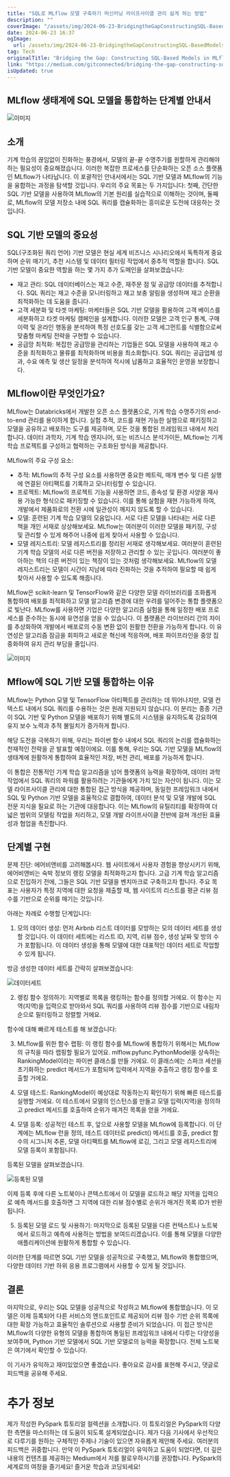 ```yaml
---
title: "SQL로 MLflow 모델 구축하기 머신러닝 라이프사이클 관리 쉽게 하는 방법"
description: ""
coverImage: "/assets/img/2024-06-23-BridgingtheGapConstructingSQL-BasedModelsinMLflowforStreamlinedMLLifecycleManagement_0.png"
date: 2024-06-23 16:37
ogImage:
  url: /assets/img/2024-06-23-BridgingtheGapConstructingSQL-BasedModelsinMLflowforStreamlinedMLLifecycleManagement_0.png
tag: Tech
originalTitle: "Bridging the Gap: Constructing SQL-Based Models in MLflow for Streamlined ML Lifecycle Management"
link: "https://medium.com/gitconnected/bridging-the-gap-constructing-sql-based-models-in-mlflow-for-streamlined-ml-lifecycle-management-f7c4b9e4e667"
isUpdated: true
---
```


## MLflow 생태계에 SQL 모델을 통합하는 단계별 안내서

![이미지](/assets/img/2024-06-23-BridgingtheGapConstructingSQL-BasedModelsinMLflowforStreamlinedMLLifecycleManagement_0.png)

## 소개

기계 학습의 끊임없이 진화하는 풍경에서, 모델의 끝-끝 수명주기를 원할하게 관리해야 하는 필요성이 중요해졌습니다. 이러한 복잡한 프로세스를 단순화하는 오픈 소스 플랫폼인 MLflow가 나타납니다. 이 포괄적인 안내서에서는 SQL 기반 모델과 MLflow의 기능을 융합하는 과정을 탐색할 것입니다. 우리의 주요 목표는 두 가지입니다: 첫째, 간단한 SQL 기반 모델을 사용하여 MLflow의 기본 원리를 실습적으로 이해하는 것이며, 둘째로, MLflow의 모델 저장소 내에 SQL 쿼리를 캡슐화하는 흥미로운 도전에 대응하는 것입니다.

<div class="content-ad"></div>

## SQL 기반 모델의 중요성

SQL(구조화된 쿼리 언어) 기반 모델은 현실 세계 비즈니스 시나리오에서 독특하게 중요하며 순위 매기기, 추천 시스템 및 데이터 필터링 작업에서 중추적 역할을 합니다. SQL 기반 모델이 중요한 역할을 하는 몇 가지 추가 도메인을 살펴보겠습니다:

- 재고 관리: SQL 데이터베이스는 재고 수준, 재주문 점 및 공급망 데이터를 추적합니다. SQL 쿼리는 재고 수준을 모니터링하고 재고 보충 알림을 생성하며 재고 순환을 최적화하는 데 도움을 줍니다.
- 고객 세분화 및 타겟 마케팅: 마케터들은 SQL 기반 모델을 활용하여 고객 베이스를 세분화하고 타겟 마케팅 캠페인을 설계합니다. 이러한 모델은 고객 인구 통계, 구매 이력 및 온라인 행동을 분석하여 특정 선호도를 갖는 고객 세그먼트를 식별함으로써 맞춤형 마케팅 전략을 구현할 수 있습니다.
- 공급망 최적화: 복잡한 공급망을 관리하는 기업들은 SQL 모델을 사용하여 재고 수준을 최적화하고 물류를 최적화하며 비용을 최소화합니다. SQL 쿼리는 공급업체 성과, 수요 예측 및 생산 일정을 분석하여 적시에 납품하고 효율적인 운영을 보장합니다.

<div class="content-ad"></div>

## MLflow이란 무엇인가요?

MLflow는 Databricks에서 개발한 오픈 소스 플랫폼으로, 기계 학습 수명주기의 end-to-end 관리를 용이하게 합니다. 실험 추적, 코드를 재현 가능한 실행으로 패키징하고 모델을 공유하고 배포하는 도구를 제공하며, 모든 것을 통합된 프레임워크 내에서 처리합니다. 데이터 과학자, 기계 학습 엔지니어, 또는 비즈니스 분석가이든, MLflow는 기계 학습 프로젝트를 구성하고 협력하는 구조화된 방식을 제공합니다.

MLflow의 주요 구성 요소:

- 추적: MLflow의 추적 구성 요소를 사용하면 중요한 메트릭, 매개 변수 및 다른 실행에 연결된 아티팩트를 기록하고 모니터링할 수 있습니다.
- 프로젝트: MLflow의 프로젝트 기능을 사용하면 코드, 종속성 및 환경 사양을 재사용 가능한 형식으로 패키징할 수 있습니다. 이를 통해 실험을 재현 가능하게 하여, 개발에서 제품화로의 전환 시에 일관성이 깨지지 않도록 할 수 있습니다.
- 모델: 훈련된 기계 학습 모델의 모음입니다. 서로 다른 모델을 나타내는 서로 다른 책을 개인 서재로 상상해보세요. MLflow는 여러분이 이러한 모델을 패키징, 구성 및 관리할 수 있게 해주어 나중에 쉽게 찾아서 사용할 수 있습니다.
- 모델 레지스트리: 모델 레지스트리를 정리된 서재로 생각해보세요. 여러분이 훈련된 기계 학습 모델의 서로 다른 버전을 저장하고 관리할 수 있는 곳입니다. 여러분이 좋아하는 책의 다른 버전이 있는 책장이 있는 것처럼 생각해보세요. MLflow의 모델 레지스트리는 모델이 시간이 지남에 따라 진화하는 것을 추적하여 필요할 때 쉽게 찾아서 사용할 수 있도록 해줍니다.

<div class="content-ad"></div>

MLflow은 scikit-learn 및 TensorFlow와 같은 다양한 모델 라이브러리를 조화롭게 통합하여 배포를 최적화하고 모델 알고리즘 변경에 대한 우려를 덜어주는 통합 플랫폼으로 빛난다. MLflow를 사용하면 기업은 다양한 알고리즘 실험을 통해 일정한 배포 프로세스를 준수하는 동시에 유연성을 얻을 수 있습니다. 이 플랫폼은 라이브러리 간의 차이를 추상화하여 개발에서 배포로의 수동 변환 없이 원활한 전환을 가능하게 합니다. 이 유연성은 알고리즘 잠금을 회피하고 새로운 혁신에 적응하며, 배포 파이프라인을 중앙 집중화하여 유지 관리 부담을 줄입니다.

![이미지](/assets/img/2024-06-23-BridgingtheGapConstructingSQL-BasedModelsinMLflowforStreamlinedMLLifecycleManagement_1.png)

## Mflow에 SQL 기반 모델 통합하는 이유

MLflow는 Python 모델 및 TensorFlow 아티팩트를 관리하는 데 뛰어나지만, 모델 컨텍스트 내에서 SQL 쿼리를 수용하는 것은 원래 지원되지 않습니다. 이 분리는 종종 기관이 SQL 기반 및 Python 모델을 배포하기 위해 별도의 시스템을 유지하도록 강요하여 유지 보수 노력과 추적 불일치가 증가하게 합니다.

<div class="content-ad"></div>

해당 도전을 극복하기 위해, 우리는 파이썬 함수 내에서 SQL 쿼리의 논리를 캡슐화하는 천재적인 전략을 곧 발표할 예정이에요. 이를 통해, 우리는 SQL 기반 모델을 MLflow의 생태계에 원활하게 통합하여 효율적인 저장, 버전 관리, 배포를 가능하게 합니다.

이 통합은 전통적인 기계 학습 알고리즘을 넘어 플랫폼의 능력을 확장하여, 데이터 과학 작업에서 SQL 쿼리의 파워를 활용하려는 기관들에게 가치 있는 자산이 됩니다. 이는 모델 라이프사이클 관리에 대한 통합된 접근 방식을 제공하며, 동일한 프레임워크 내에서 SQL 및 Python 기반 모델을 효율적으로 결합하여, 데이터 분석 및 모델 개발에 SQL 전문 지식을 필요로 하는 기관에 대응합니다. 이는 MLflow의 유틸리티를 확장하여 더 넓은 범위의 모델링 작업을 처리하고, 모델 개발 라이프사이클 전반에 걸쳐 개선된 효율성과 협업을 촉진합니다.

## 단계별 구현

문제 진단: 에어비앤비를 고려해봅시다. 웹 사이트에서 사용자 경험을 향상시키기 위해, 에어비앤비는 숙박 정보의 랭킹 모델을 최적화하고자 합니다. 고급 기계 학습 알고리즘으로 진입하기 전에, 그들은 SQL 기반 모델을 벤치마크로 구축하고자 합니다. 주요 목표는 사용자가 특정 지역에 대한 요청을 제출할 때, 웹 사이트의 리스트를 평균 리뷰 점수를 기반으로 순위를 매기는 것입니다.

<div class="content-ad"></div>

아래는 차례로 수행할 단계입니다:

1. 모의 데이터 생성: 먼저 Airbnb 리스트 데이터를 모방하는 모의 데이터 세트를 생성할 것입니다. 이 데이터 세트에는 리스트 ID, 지역, 리뷰 점수, 생성 날짜 및 방의 수가 포함됩니다. 이 데이터 생성을 통해 모델에 대한 대표적인 데이터 세트로 작업할 수 있게 됩니다.

방금 생성한 데이터 세트를 간략히 살펴보겠습니다:

![데이터세트](/assets/img/2024-06-23-BridgingtheGapConstructingSQL-BasedModelsinMLflowforStreamlinedMLLifecycleManagement_2.png)

<div class="content-ad"></div>

2. 랭킹 함수 정의하기: 지역별로 목록을 랭킹하는 함수를 정의할 거에요. 이 함수는 지역(지역)을 입력으로 받아와서 SQL 쿼리를 사용하여 리뷰 점수를 기반으로 내림차순으로 필터링하고 정렬할 거에요.

함수에 대해 빠르게 테스트를 해 보겠습니다:

3. MLflow를 위한 함수 랩핑: 이 랭킹 함수를 MLflow에 통합하기 위해서는 MLflow의 규칙을 따라 랩핑할 필요가 있어요. mlflow.pyfunc.PythonModel을 상속하는 RankingModel이라는 파이썬 클래스를 만들 거에요. 이 클래스에는 스파크 세션을 초기화하는 predict 메서드가 포함되며 입력에서 지역을 추출하고 랭킹 함수를 호출할 거에요.

4. 모델 테스트: RankingModel이 예상대로 작동하는지 확인하기 위해 빠른 테스트를 실행할 거에요. 이 테스트에서 모델의 인스턴스를 만들고 모델 입력(지역)을 정의하고 predict 메서드를 호출하여 순위가 매겨진 목록을 얻을 거에요.

<div class="content-ad"></div>

4. 모델 등록: 성공적인 테스트 후, 앞으로 사용할 모델을 MLflow에 등록합니다. 이 단계에는 MLflow 런을 정의, 테스트 데이터로 predict() 메서드를 호출, predict 함수의 시그니처 추론, 모델 아티팩트를 MLflow에 로깅, 그리고 모델 레지스트리에 모델 등록이 포함됩니다.

등록된 모델을 살펴보겠습니다.

![등록된 모델](/assets/img/2024-06-23-BridgingtheGapConstructingSQL-BasedModelsinMLflowforStreamlinedMLLifecycleManagement_3.png)

이제 등록 후에 다른 노트북이나 콘텍스트에서 이 모델을 로드하고 해당 지역을 입력으로 예측 메서드를 호출하면 그 지역에 대한 리뷰 점수별로 순위가 매겨진 목록 ID가 반환됩니다.

<div class="content-ad"></div>

5. 등록된 모델 로드 및 사용하기: 마지막으로 등록된 모델을 다른 컨텍스트나 노트북에서 로드하고 예측에 사용하는 방법을 보여드리겠습니다. 이를 통해 모델을 다양한 애플리케이션에 원활하게 통합할 수 있습니다.

이러한 단계를 따르면 SQL 기반 모델을 성공적으로 구축했고, MLflow와 통합했으며, 다양한 데이터 기반 하위 응용 프로그램에서 사용할 수 있게 될 것입니다.

## 결론

마지막으로, 우리는 SQL 모델을 성공적으로 작성하고 MLflow에 통합했습니다. 이 모델은 이제 등록되어 다른 서비스의 엔드포인트로 제공되어 리뷰 점수 기반 순위 목록에 대한 확장 가능하고 효율적인 솔루션으로 사용할 준비가 되었습니다. 이 접근 방식은 MLflow의 다양한 유형의 모델을 통합하여 통일된 프레임워크 내에서 다루는 다양성을 보여주며, Python 기반 모델에서 SQL 기반 모델로의 능력을 확장합니다. 전체 노트북은 여기에서 확인할 수 있습니다.

<div class="content-ad"></div>

이 기사가 유익하고 재미있었으면 좋겠습니다. 좋아요로 감사를 표현해 주시고, 댓글로 피드백을 공유해 주세요.

# 추가 정보

제가 작성한 PySpark 튜토리얼 컬렉션을 소개합니다. 이 튜토리얼은 PySpark의 다양한 측면을 마스터하는 데 도움이 되도록 설계되었습니다. 제가 다음 기사에서 우선적으로 다루기를 원하는 구체적인 주제나 기술이 있으면 자유롭게 제안해 주세요. 여러분의 피드백은 귀중합니다. 만약 이 PySpark 튜토리얼이 유익하고 도움이 되었다면, 더 깊은 내용의 컨텐츠를 제공하는 Medium에서 저를 팔로우하시기를 권장합니다. PySpark의 세계로의 여정을 즐기세요! 즐거운 학습과 코딩되세요!
